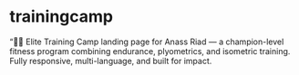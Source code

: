 # trainingcamp
“🏋️‍♂️ Elite Training Camp landing page for Anass Riad — a champion-level fitness program combining endurance, plyometrics, and isometric training. Fully responsive, multi-language, and built for impact.
